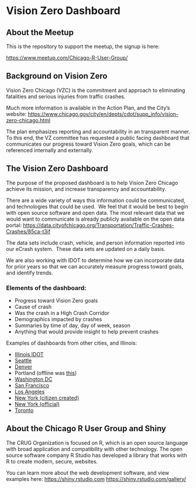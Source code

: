# Vision Zero Dashboard

## About the Meetup

This is the repository to support the meetup, the signup is here:

https://www.meetup.com/Chicago-R-User-Group/

## Background on Vision Zero

Vision Zero Chicago (VZC) is the commitment and approach to eliminating fatalities and serious injuries from traffic crashes.

Much more information is available in the Action Plan, and the City’s website:
https://www.chicago.gov/city/en/depts/cdot/supp_info/vision-zero-chicago.html

The plan emphasizes reporting and accountability in an transparent manner. To this end, the VZ committee has requested a public facing dashboard that communicates our progress toward Vision Zero goals, which can be referenced internally and externally.

## The Vision Zero Dashboard

The purpose of the proposed dashboard is to help Vision Zero Chicago achieve its mission, and increase transparency and accountability.

There are a wide variety of ways this information could be communicated, and technologies that could be used.  We feel that it would be best to begin with open source software and open data. The most relevant data that we would want to communicate is already publicly available on the open data portal: https://data.cityofchicago.org/Transportation/Traffic-Crashes-Crashes/85ca-t3if

The data sets include crash, vehicle, and person information reported into our eCrash system.  These data sets are updated on a daily basis.

We are also working with IDOT to determine how we can incorporate data for prior years so that we can accurately measure progress toward goals, and identify trends.

### Elements of the dashboard:

- Progress toward Vision Zero goals
- Cause of crash
- Was the crash in a High Crash Corridor
- Demographics impacted by crashes
- Summaries by time of day, day of week, season
- Anything that would provide insight to help prevent crashes

Examples of dashboards from other cities, and Illinois:

- [Illinois IDOT](http://apps.dot.illinois.gov/fatalcrash/snapshot.html)
- [Seattle](https://sdotblog.seattle.gov/2016/06/10/new-vision-zero-dashboard-now-online/)
- [Denver](https://public.tableau.com/profile/kmay#!/vizhome/DenverVisionZeroDashboard/OverviewofDenverCrashes)
- Portland (offline was [this](https://pdx.maps.arcgis.com/sharing/rest/oauth2/authorize?client_id=arcgisonline&display=default&response_type=token&state=%7B%22returnUrl%22%3A%22https%3A%2F%2Fpdx.maps.arcgis.com%2Fapps%2FMapSeries%2Findex.html%3Fappid%3D47c2153a3fa84636bb63e25b451372d0%22%2C%22useLandingPage%22%3Afalse%7D&expiration=20160&locale=en-us&redirect_uri=https%3A%2F%2Fpdx.maps.arcgis.com%2Fhome%2Faccountswitcher-callback.html&force_login=false&hideCancel=true&showSignupOption=true&signuptype=esri))
- [Washington DC](https://www.dcvisionzero.com/maps-data)
- [San Francisco](https://www.visionzerosf.org/maps-data/)
- [Los Angeles](http://visionzero.geohub.lacity.org/)
- [New York (citizen created)](http://crashmapper.org/#/?cfat=true&cinj=true&endDate=2019-02&geo=citywide&identifier=&lat=40.696518118094616&lng=-73.91738891601562&lngLats=%255B%255D&mfat=true&minj=true&noInjFat=false&pfat=true&pinj=true&startDate=2019-02&zoom=11)
- [New York (official)](http://www.nycvzv.info/)
- [Toronto](https://www.toronto.ca/services-payments/streets-parking-transportation/road-safety/vision-zero/safety-measures-and-mapping/)

## About the Chicago R User Group and Shiny

The CRUG Organization is focused on R, which is an open source language with broad application and compatibility with other technology. The open source software company R Studio has developed a library that works with R to create modern, secure, websites.

You can learn more about the web development software, and view examples here:
https://shiny.rstudio.com
https://shiny.rstudio.com/gallery/
 
